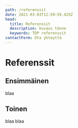 ```yaml
---
path: /referenssit
date: 2021-03-03T12:59:59.425Z
head:
  title: Referenssit
  description: kuvaus tänne
  keywords: TDP referenssit
contactForm: Ota yhteyttä
---
```

# Referenssit

## Ensimmäinen

blaa

## Toinen

blaa blaa